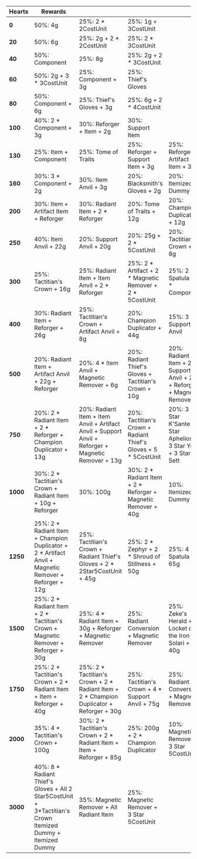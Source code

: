 | ****Hearts**** | **Rewards**                                                                                                 |                                                                                                     |                                                                 |                                                                           |                                                         |
| -              | -                                                                                                           | -                                                                                                   | -                                                               | -                                                                         | -                                                       |
| **0**          | 50%: 4g                                                                                                     | 25%: 2 * 2CostUnit                                                                                  | 25%: 1g + 3CostUnit                                             |                                                                           |                                                         |
| **20**         | 50%: 6g                                                                                                     | 25%: 2g + 2 * 2CostUnit                                                                             | 25%: 2 * 3CostUnit                                              |                                                                           |                                                         |
| **40**         | 50%: Component                                                                                              | 25%: 8g                                                                                             | 25%: 2g + 2 * 3CostUnit                                         |                                                                           |                                                         |
| **60**         | 50%: 2g + 3 * 3CostUnit                                                                                     | 25%: Component + 3g                                                                                 | 25%: Thief's Gloves                                             |                                                                           |                                                         |
| **80**         | 50%: Component + 6g                                                                                         | 25%: Thief's Gloves + 3g                                                                            | 25%: 6g + 2 * 4CostUnit                                         |                                                                           |                                                         |
| **100**        | 40%: 2 * Component + 3g                                                                                     | 30%: Reforger + Item + 2g                                                                           | 30%: Support Item                                               |                                                                           |                                                         |
| **130**        | 25%: Item + Component                                                                                       | 25%: Tome of Traits                                                                                 | 25%: Reforger + Support Item + 3g                               | 25%: Reforger + Artifact Item + 3g                                        |                                                         |
| **160**        | 30%: 3 * Component + 2g                                                                                     | 30%: Item Anvil + 3g                                                                                | 20%: Blacksmith's Gloves + 2g                                   | 20%: Itemized Dummy                                                       |                                                         |
| **200**        | 30%: Item + Artifact Item + Reforger                                                                        | 30%: Radiant Item + 2 * Reforger                                                                    | 20%: Tome of Traits + 12g                                       | 20%: Champion Duplicator + 12g                                            |                                                         |
| **250**        | 40%: Item Anvil + 22g                                                                                       | 20%: Support Anvil + 20g                                                                            | 20%: 25g + 2 * 5CostUnit                                        | 20%: Tactitian's Crown + 8g                                               |                                                         |
| **300**        | 25%: Tactitian's Crown + 16g                                                                                | 25%: Radiant Item + Item Anvil + 2 * Reforger                                                       | 25%: 2 * Artifact + 2 * Magnetic Remover + 2 * 5CostUnit        | 25%: 2 * Spatula + 2 * Component                                          |                                                         |
| **400**        | 30%: Radiant Item + Reforger + 26g                                                                          | 25%: Tactitian's Crown + Artifact Anvil + 8g                                                        | 20%: Champion Duplicator + 44g                                  | 15%: 3 * Support Anvil                                                    | 10%: 2 Zz'Rot Portal + 20g                              |
| **500**        | 20%: Radiant Item + Artifact Anvil + 22g + Reforger                                                         | 20%: 4 * Item Anvil + Magnetic Remover + 6g                                                         | 20%: Radiant Thief's Gloves + Tactitian's Crown + 10g           | 20%: Radiant Item + 2 * Support Anvil + 20g + Reforger + Magnetic Remover | 20%: 2 * Warmog's Armor + 2 * Virtue of the Martyr + 4g |
| **750**        | 20%: 2 * Radiant Item + 2 * Reforger + Champion Duplicator + 13g                                            | 20%: Radiant Item + Item Anvil + Artifact Anvil + Support Anvil + Reforger + Magnetic Remover + 13g | 20%: Tactitian's Crown + Radiant Thief's Gloves + 5 * 5CostUnit | 20%: 3 Star K'Sante + 3 Star Aphelios + 3 Star Yone + 3 Star Sett         | 20%: 20g + Itemized Dummy                               |
| **1000**       | 30%: 2 * Tactitian's Crown + Radiant Item + 10g + Reforger                                                  | 30%: 100g                                                                                           | 30%: 2 * Radiant Item + 2 * Reforger + Magnetic Remover + 40g   | 10%: Itemized Dummy                                                       |                                                         |
| **1250**       | 25%: 2 * Radiant Item + Champion Duplicator + 2 * Artifact Anvil + Magnetic Remover + Reforger + 12g        | 25%: Tactitian's Crown + Radiant Thief's Gloves + 2 * 2Star5CostUnit + 45g                          | 25%: 2 * Zephyr + 2 * Shroud of Stillness + 50g                 | 25%: 4 * Spatula + 65g                                                    |                                                         |
| **1500**       | 25%: 2 * Radiant Item + 2 * Tactitian's Crown + Magnetic Remover + Reforger + 30g                           | 25%: 4 * Radiant Item + 30g + Reforger + Magnetic Remover                                           | 25%: Radiant Conversion + Magnetic Remover                      | 25%: Zeke's Herald + Locket of the Iron Solari + 40g                      |                                                         |
| **1750**       | 25%: 2 * Tactitian's Crown + 2 * Radiant Item + Item + Reforger + 40g                                       | 25%: 2 * Tactitian's Crown + 2 * Radiant Item + 2 * Champion Duplicator + Reforger + 30g            | 25%: Tactitian's Crown + 4 * Support Anvil + 75g                | 25%: Radiant Conversion + Magnetic Remover                                |                                                         |
| **2000**       | 35%: 4 * Tactitian's Crown + 100g                                                                           | 30%: 2 * Tactitian's Crown + 2 * Radiant Item + Item + Reforger + 85g                               | 25%: 200g + 2 * Champion Duplicator                             | 10%: Magnetic Remover + 3 Star 5CostUnit                                  |                                                         |
| **3000**       | 40%: 8 * Radiant Thief's Gloves + All 2 Star5CostUnit + 3*Tactitian's Crown Itemized Dummy + Itemized Dummy | 35%: Magnetic Remover + All Radiant Item                                                            | 25%: Magnetic Remover + 3 Star 5CostUnit                        |                                                                           |                                                         |